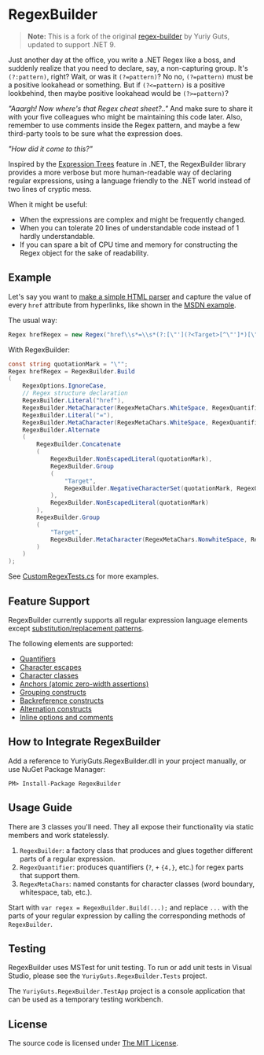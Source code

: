 # RegexBuilder

> **Note:** This is a fork of the original [regex-builder](https://github.com/YuriyGuts/regex-builder) by Yuriy Guts, updated to support .NET 9.

Just another day at the office, you write a .NET Regex like a boss,
and suddenly realize that you need to declare, say, a non-capturing group.
It's `(?:pattern)`, right? Wait, or was it `(?=pattern)`? No no, `(?=pattern)`
must be a positive lookahead or something. But if `(?<=pattern)` is a positive lookbehind,
then maybe positive lookahead would be `(?>=pattern)`?

_"Aaargh! Now where's that Regex cheat sheet?.."_ And make sure to share it with your five colleagues who might be maintaining this code later.
Also, remember to use comments inside the Regex pattern, and maybe a few third-party tools to be sure what the expression does.

_"How did it come to this?"_

Inspired by the [Expression Trees](http://msdn.microsoft.com/en-us/library/bb397951.aspx) feature
in .NET, the RegexBuilder library provides a more verbose but more human-readable way of declaring regular
expressions, using a language friendly to the .NET world instead of two lines of cryptic mess.

When it might be useful:

* When the expressions are complex and might be frequently changed.
* When you can tolerate 20 lines of understandable code instead of 1 hardly understandable.
* If you can spare a bit of CPU time and memory for constructing the Regex object for the sake of readability.

## Example

Let's say you want to [make a simple HTML parser](http://stackoverflow.com/questions/1732348/regex-match-open-tags-except-xhtml-self-contained-tags)
and capture the value of every `href` attribute from hyperlinks, like shown in the [MSDN example](http://msdn.microsoft.com/en-us/library/t9e807fx.aspx).

The usual way:

```csharp
Regex hrefRegex = new Regex("href\\s*=\\s*(?:[\"'](?<Target>[^\"']*)[\"']|(?<Target>\\S+))", RegexOptions.IgnoreCase);
```

With RegexBuilder:

```csharp
const string quotationMark = "\"";
Regex hrefRegex = RegexBuilder.Build
(
    RegexOptions.IgnoreCase,
    // Regex structure declaration
    RegexBuilder.Literal("href"),
    RegexBuilder.MetaCharacter(RegexMetaChars.WhiteSpace, RegexQuantifier.ZeroOrMore),
    RegexBuilder.Literal("="),
    RegexBuilder.MetaCharacter(RegexMetaChars.WhiteSpace, RegexQuantifier.ZeroOrMore),
    RegexBuilder.Alternate
    (
        RegexBuilder.Concatenate
        (
            RegexBuilder.NonEscapedLiteral(quotationMark),
            RegexBuilder.Group
            (
                "Target",
                RegexBuilder.NegativeCharacterSet(quotationMark, RegexQuantifier.ZeroOrMore)
            ),
            RegexBuilder.NonEscapedLiteral(quotationMark)
        ),
        RegexBuilder.Group
        (
            "Target",
            RegexBuilder.MetaCharacter(RegexMetaChars.NonwhiteSpace, RegexQuantifier.OneOrMore)
        )
    )
);
```

See [CustomRegexTests.cs](/src/YuriyGuts.RegexBuilder.Tests/CustomRegexTests.cs) for more examples.

## Feature Support

RegexBuilder currently supports all regular expression language elements except [substitution/replacement patterns](http://msdn.microsoft.com/en-us/library/az24scfc.aspx#substitutions).

The following elements are supported:

* [Quantifiers](http://msdn.microsoft.com/en-us/library/az24scfc.aspx#quantifiers)
* [Character escapes](http://msdn.microsoft.com/en-us/library/az24scfc.aspx#character_escapes)
* [Character classes](http://msdn.microsoft.com/en-us/library/az24scfc.aspx#character_classes)
* [Anchors (atomic zero-width assertions)](http://msdn.microsoft.com/en-us/library/az24scfc.aspx#atomic_zerowidth_assertions)
* [Grouping constructs](http://msdn.microsoft.com/en-us/library/az24scfc.aspx#grouping_constructs)
* [Backreference constructs](http://msdn.microsoft.com/en-us/library/az24scfc.aspx#backreference_constructs)
* [Alternation constructs](http://msdn.microsoft.com/en-us/library/az24scfc.aspx#alternation_constructs)
* [Inline options and comments](http://msdn.microsoft.com/en-us/library/az24scfc.aspx#miscellaneous_constructs)

## How to Integrate RegexBuilder

Add a reference to YuriyGuts.RegexBuilder.dll in your project manually, or use NuGet Package Manager:
```
PM> Install-Package RegexBuilder 
```

## Usage Guide

There are 3 classes you'll need. They all expose their functionality via static members and work statelessly.

1. `RegexBuilder`: a factory class that produces and glues together different parts of a regular expression.
2. `RegexQuantifier`: produces quantifiers (`?`, `+` `{4,}`, etc.) for regex parts that support them.
3. `RegexMetaChars`: named constants for character classes (word boundary, whitespace, tab, etc.).

Start with `var regex = RegexBuilder.Build(...);` and replace `...` with the parts of your regular expression 
by calling the corresponding methods of `RegexBuilder`.

## Testing

RegexBuilder uses MSTest for unit testing. To run or add unit tests in Visual Studio, please see the `YuriyGuts.RegexBuilder.Tests` project.

The `YuriyGuts.RegexBuilder.TestApp` project is a console application that can be used as a temporary testing workbench.

## License

The source code is licensed under [The MIT License](http://opensource.org/licenses/MIT).
